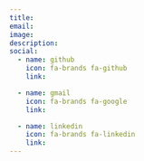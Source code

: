 ```yaml
---
title:
email:
image:
description:
social:
  - name: github
    icon: fa-brands fa-github
    link:

  - name: gmail
    icon: fa-brands fa-google
    link:

  - name: linkedin
    icon: fa-brands fa-linkedin
    link:
---
```


<!-- Write the your introduction here -->
